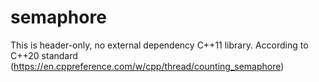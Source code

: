 # semaphore
This is header-only, no external dependency C++11 library. According to C++20 standard (https://en.cppreference.com/w/cpp/thread/counting_semaphore)
